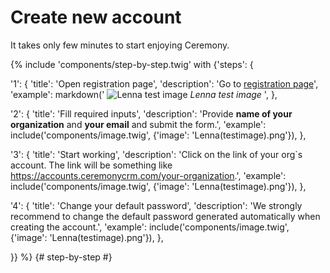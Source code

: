 # Create new account

It takes only few minutes to start enjoying Ceremony.


{% include 'components/step-by-step.twig' with {'steps': {

  '1': {
    'title': 'Open registration page',
    'description': 'Go to [registration page](https://www.ceremonycrm.com/create-account)',
    'example': markdown('
![Lenna test image](assets/images/Lenna(testimage).png)
*Lenna test image*
',
  },

  '2': {
    'title': 'Fill required inputs',
    'description': 'Provide **name of your organization** and **your email** and submit the form.',
    'example': include('components/image.twig', {'image': 'Lenna(testimage).png'}),
  },

  '3': {
    'title': 'Start working',
    'description': 'Click on the link of your org`s account. The link will be something like https://accounts.ceremonycrm.com/your-organization.',
    'example': include('components/image.twig', {'image': 'Lenna(testimage).png'}),
  },

  '4': {
    'title': 'Change your default password',
    'description': 'We strongly recommend to change the default password generated automatically when creating the account.',
    'example': include('components/image.twig', {'image': 'Lenna(testimage).png'}),
  },

}} %} {# step-by-step #}
